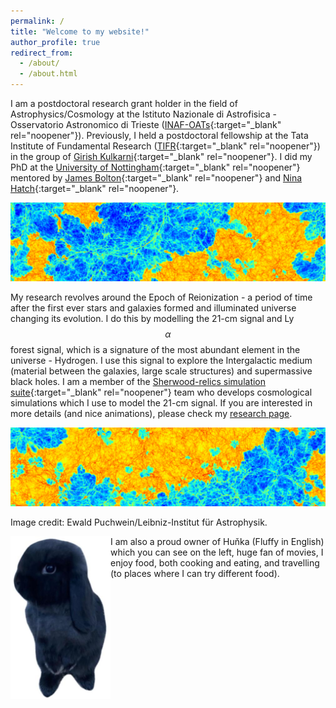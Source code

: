 ```yaml
---
permalink: /
title: "Welcome to my website!"
author_profile: true
redirect_from: 
  - /about/
  - /about.html
---
```


I am a postdoctoral research grant holder in the field of Astrophysics/Cosmology at the Istituto Nazionale di Astrofisica - Osservatorio Astronomico di Trieste ([INAF-OATs](https://www.oats.inaf.it/index.php/en/){:target="_blank" rel="noopener"}). Previously, I held a postdoctoral fellowship at the Tata Institute of Fundamental Research ([TIFR](https://www.tifr.res.in/){:target="_blank" rel="noopener"}) in the group of [Girish Kulkarni](https://theory.tifr.res.in/~kulkarni/){:target="_blank" rel="noopener"}. I did my PhD at the [University of Nottingham](https://www.nottingham.ac.uk/astronomy/){:target="_blank" rel="noopener"} mentored by [James Bolton](https://www.nottingham.ac.uk/~ppzjsb/){:target="_blank" rel="noopener"} and [Nina Hatch](https://www.nottingham.ac.uk/astronomy/NottICL/){:target="_blank" rel="noopener"}.

![sherwood_IGM_up](/images/sherwood_igm_up.png)

My research revolves around the Epoch of Reionization - a period of time after the first ever stars and galaxies formed and illuminated universe changing its evolution. I do this by modelling the 21-cm signal and Ly$$\alpha$$ forest signal, which is a signature of the most abundant element in the universe - Hydrogen. I use this signal to explore the Intergalactic medium (material between the galaxies, large scale structures) and supermassive black holes. I am a member of the [Sherwood-relics simulation suite](https://www.nottingham.ac.uk/astronomy/sherwood-relics/){:target="_blank" rel="noopener"} team who develops cosmological simulations which I use to model the 21-cm signal. If you are interested in more details (and nice animations), please check my [research page](https://tomassoltinsky.github.io//research/).

![sherwood_IGM_down](/images/sherwood_igm_down.png)

Image credit: Ewald Puchwein/Leibniz-Institut für Astrophysik.

<img align="left" src="/images/hunka.jpg" alt="My Image" width="160" height="260">

I am also a proud owner of Huňka (Fluffy in English) which you can see on the left, huge fan of movies, I enjoy food, both cooking and eating, and travelling (to places where I can try different food).
